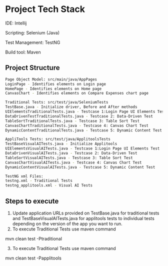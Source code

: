 # Project Tech Stack

IDE: Intellij

Scripting: Selenium (Java)

Test Management: TestNG

Build tool: Maven

## Project Structure

```bash
Page Object Model: src/main/java/AppPages
LoginPage - Identifies elements on Login page 
HomePage - Identifies elements on Home page
CanvasChart - Identifies elements on Compare Expenses chart page
```
```bash
Traditional Tests: src/test/java/SeleniumTests
TestBase.java - Initialize driver, Before and After methods
UIElementsTraditionalTests.java - Testcase 1:Login Page UI Elements Test
DataDrivenTestTraditionalTests.java - Testcase 2: Data-Driven Test
TableSortTraditionalTests.java - Testcase 3: Table Sort Test
CanvasChartTraditionalTests.java - Testcase 4: Canvas Chart Test
DynamicContentTraditionalTests.java - Testcase 5: Dynamic Content Test
```

```bash
AppliTools Tests: src/test/java/ApplitoolsTests
TestBaseVisualAITests.java - Initialize Applitools 
UIElementsVisualAITests.java - Testcase 1:Login Page UI Elements Test
DataDrivenVisualAITests.java - Testcase 2: Data-Driven Test
TableSortVisualAITests.java - Testcase 3: Table Sort Test
CanvasChartVisualAITests.java - Testcase 4: Canvas Chart Test
DynamicContentVisualAITests.java - Testcase 5: Dynamic Content Test
```

```bash
TestNG xml Files: 
testng.xml - Traditional Tests
testng_applitools.xml - Visual AI Tests
```

## Steps to execute
1. Update application URLs provided on TestBase.java for traditional tests and TestBaseVisualAITests.java for applitools tests to individual tests depending on the version of the app you want to run. 
2. To execute Traditional Tests use maven command 

mvn clean test -Ptraditional

3. To execute Traditional Tests use maven command 

mvn clean test -Papplitools
